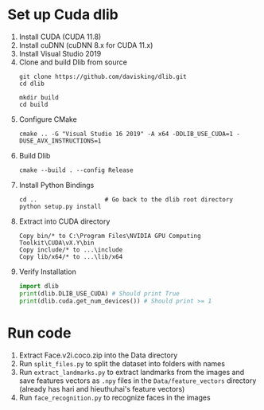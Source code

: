 # Set up Cuda dlib
1. Install CUDA (CUDA 11.8)
2. Install cuDNN (cuDNN 8.x for CUDA 11.x)
3. Install Visual Studio 2019
4. Clone and build Dlib from source
    ```
    git clone https://github.com/davisking/dlib.git
    cd dlib

    mkdir build
    cd build
    ```
5. Configure CMake
    ```
    cmake .. -G "Visual Studio 16 2019" -A x64 -DDLIB_USE_CUDA=1 -DUSE_AVX_INSTRUCTIONS=1
    ```
6. Build Dlib
    ```
    cmake --build . --config Release
    ```
7. Install Python Bindings 
    ```
    cd ..                   # Go back to the dlib root directory
    python setup.py install
    ```
8. Extract into CUDA directory
    ```
    Copy bin/* to C:\Program Files\NVIDIA GPU Computing Toolkit\CUDA\vX.Y\bin
    Copy include/* to ...\include
    Copy lib/x64/* to ...\lib/x64

    ```
8. Verify Installation
    ```python
    import dlib
    print(dlib.DLIB_USE_CUDA) # Should print True
    print(dlib.cuda.get_num_devices()) # Should print >= 1
    ```
# Run code
1. Extract Face.v2i.coco.zip into the Data directory
2. Run `split_files.py` to split the dataset into folders with names
3. Run `extract_landmarks.py` to extract landmarks from the images and save features vectors as `.npy` files in the `Data/feature_vectors` directory (already has hari and hieuthuhai's feature vectors)
4. Run `face_recognition.py` to recognize faces in the images